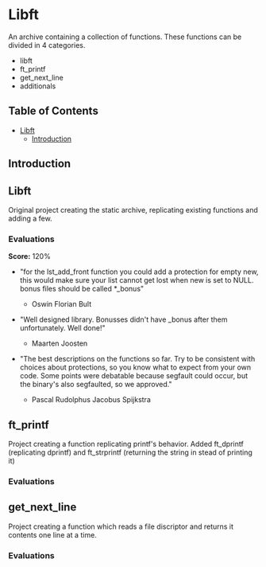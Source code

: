 # Libft
An archive containing a collection of functions. These functions can be divided in 4 categories.
- libft
- ft_printf
- get_next_line
- additionals

## Table of Contents
- [Libft](#Libft)
	- [Introduction](#introduction)

## Introduction

## Libft
Original project creating the static archive, replicating existing functions and adding a few.

### Evaluations
**Score:** 120%

- "for the lst_add_front function you could add a protection for empty new, this would make sure your list cannot get lost when new is set to NULL. bonus files should be called *_bonus"
	- Oswin Florian Bult

- "Well designed library. Bonusses didn't have _bonus after them unfortunately. Well done!"
	- Maarten Joosten

- "The best descriptions on the functions so far. Try to be consistent with choices about protections, so you know what to expect from your own code. Some points were debatable because segfault could occur, but the binary's also segfaulted, so we approved."
	- Pascal Rudolphus Jacobus Spijkstra

## ft_printf
Project creating a function replicating printf's behavior. Added ft_dprintf (replicating dprintf) and ft_strprintf (returning the string in stead of printing it)

### Evaluations


## get_next_line
Project creating a function which reads a file discriptor and returns it contents one line at a time.

### Evaluations
